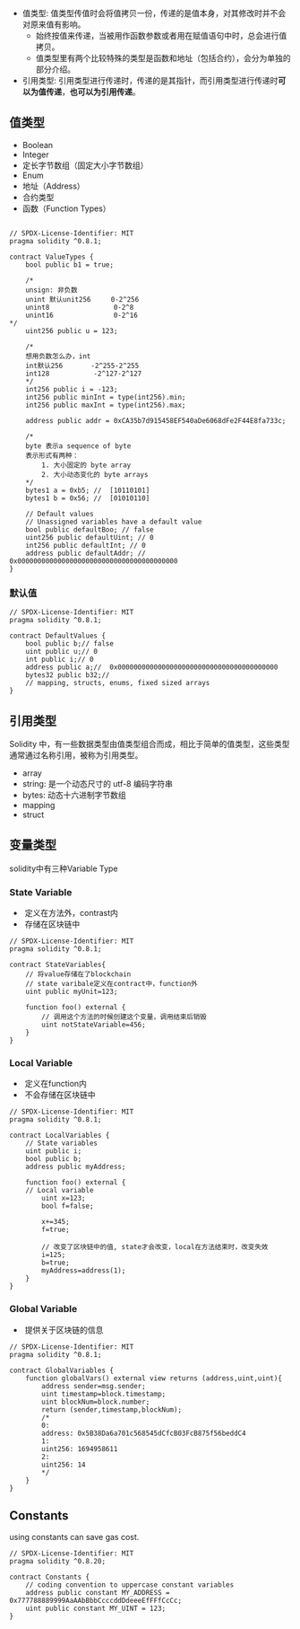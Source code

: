 - 值类型: 值类型传值时会将值拷贝一份，传递的是值本身，对其修改时并不会对原来值有影响。
  - 始终按值来传递，当被用作函数参数或者用在赋值语句中时，总会进行值拷贝。
  - 值类型里有两个比较特殊的类型是函数和地址（包括合约），会分为单独的部分介绍。
- 引用类型: 引用类型进行传递时，传递的是其指针，而引用类型进行传递时**可以为值传递**，**也可以为引用传递**。



## 值类型

- Boolean
- Integer
- 定长字节数组（固定大小字节数组）
- Enum
- 地址（Address）
- 合约类型
- 函数（Function Types）

```solidity

// SPDX-License-Identifier: MIT
pragma solidity ^0.8.1;

contract ValueTypes {
    bool public b1 = true;

    /*
    unsign: 非负数
    unint 默认unit256     0-2^256
    unint8                0-2^8
    unint16               0-2^16 
*/
    uint256 public u = 123;

    /*
    想用负数怎么办，int
    int默认256       -2^255-2^255
    int128           -2^127-2^127
    */
    int256 public i = -123;
    int256 public minInt = type(int256).min;
    int256 public maxInt = type(int256).max;

    address public addr = 0xCA35b7d915458EF540aDe6068dFe2F44E8fa733c;

    /*
    byte 表示a sequence of byte 
    表示形式有两种：
        1. 大小固定的 byte array
        2. 大小动态变化的 byte arrays
    */
    bytes1 a = 0xb5; //  [10110101]
    bytes1 b = 0x56; //  [01010110]

    // Default values
    // Unassigned variables have a default value
    bool public defaultBoo; // false
    uint256 public defaultUint; // 0
    int256 public defaultInt; // 0
    address public defaultAddr; // 0x0000000000000000000000000000000000000000
}

```



### 默认值

```solidity
// SPDX-License-Identifier: MIT
pragma solidity ^0.8.1;

contract DefaultValues {
    bool public b;// false
    uint public u;// 0
    int public i;// 0
    address public a;//  0x0000000000000000000000000000000000000000
    bytes32 public b32;//  
    // mapping, structs, enums, fixed sized arrays 
}

```



## 引用类型

Solidity 中，有一些数据类型由值类型组合而成，相比于简单的值类型，这些类型通常通过名称引用，被称为引用类型。

- array
- string: 是一个动态尺寸的 utf-8 编码字符串
- bytes: 动态十六进制字节数组
- mapping
- struct







## 变量类型

solidity中有三种Variable Type



### State Variable

- ​	定义在方法外，contrast内
- ​	存储在区块链中

```solidity
// SPDX-License-Identifier: MIT
pragma solidity ^0.8.1;

contract StateVariables{
    // 将value存储在了blockchain
    // state varibale定义在contract中，function外
    uint public myUnit=123;

    function foo() external {
        // 调用这个方法的时候创建这个变量，调用结束后销毁
        uint notStateVariable=456;
    }
}
```



### Local Variable

- ​	定义在function内
- ​	不会存储在区块链中

```solidity
// SPDX-License-Identifier: MIT
pragma solidity ^0.8.1;

contract LocalVariables {
    // State variables  
    uint public i;
    bool public b;
    address public myAddress;

    function foo() external {
    // Local variable
        uint x=123;
        bool f=false;

        x+=345;
        f=true;

        // 改变了区块链中的值, state才会改变，local在方法结束时，改变失效
        i=125;
        b=true;
        myAddress=address(1);
    }
}
```



### Global Variable

- ​	提供关于区块链的信息

```solidity
// SPDX-License-Identifier: MIT
pragma solidity ^0.8.1;

contract GlobalVariables {
    function globalVars() external view returns (address,uint,uint){
        address sender=msg.sender;
        uint timestamp=block.timestamp;
        uint blockNum=block.number;
        return (sender,timestamp,blockNum);
        /*
        0:
        address: 0x5B38Da6a701c568545dCfcB03FcB875f56beddC4
        1:
        uint256: 1694958611
        2:
        uint256: 14
        */
    }
}
```





## Constants

 using constants can save gas cost.

```solidity
// SPDX-License-Identifier: MIT
pragma solidity ^0.8.20;

contract Constants {
    // coding convention to uppercase constant variables
    address public constant MY_ADDRESS = 0x777788889999AaAAbBbbCcccddDdeeeEfFFfCcCc;
    uint public constant MY_UINT = 123;
}

```


